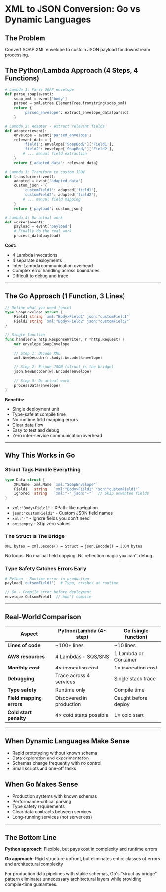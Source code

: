 # XML to JSON Conversion: Go vs Dynamic Languages

## The Problem

Convert SOAP XML envelope to custom JSON payload for downstream processing.

## The Python/Lambda Approach (4 Steps, 4 Functions)
```python
# Lambda 1: Parse SOAP envelope
def parse_soap(event):
    soap_xml = event['body']
    parsed = xml.etree.ElementTree.fromstring(soap_xml)
    return {
        'parsed_envelope': extract_envelope_data(parsed)
    }

# Lambda 2: Adapter - extract relevant fields
def adapter(event):
    envelope = event['parsed_envelope']
    relevant_data = {
        'field1': envelope['SoapBody']['Field1'],
        'field2': envelope['SoapBody']['Field2'],
        # ... manual field extraction
    }
    return {'adapted_data': relevant_data}

# Lambda 3: Transform to custom JSON
def transformer(event):
    adapted = event['adapted_data']
    custom_json = {
        'customField1': adapted['field1'],
        'customField2': adapted['field2'],
        # ... manual field mapping
    }
    return {'payload': custom_json}

# Lambda 4: Do actual work
def worker(event):
    payload = event['payload']
    # Finally do the real work
    process_data(payload)
```

**Cost:**
- 4 Lambda invocations
- 4 separate deployments
- Inter-Lambda communication overhead
- Complex error handling across boundaries
- Difficult to debug and trace

---

## The Go Approach (1 Function, 3 Lines)
```go
// Define what you need (once)
type SoapEnvelope struct {
    Field1 string `xml:"Body>Field1" json:"customField1"`
    Field2 string `xml:"Body>Field2" json:"customField2"`
}

// Single function
func handler(w http.ResponseWriter, r *http.Request) {
    var envelope SoapEnvelope
    
    // Step 1: Decode XML
    xml.NewDecoder(r.Body).Decode(&envelope)
    
    // Step 2: Encode JSON (struct is the bridge)
    json.NewEncoder(w).Encode(envelope)
    
    // Step 3: Do actual work
    processData(envelope)
}
```

**Benefits:**
- Single deployment unit
- Type-safe at compile time
- No runtime field mapping errors
- Clear data flow
- Easy to test and debug
- Zero inter-service communication overhead

---

## Why This Works in Go

### Struct Tags Handle Everything
```go
type Data struct {
    XMLName  xml.Name `xml:"SoapEnvelope"`
    Field1   string   `xml:"Body>Field1" json:"customField1"`
    Ignored  string   `xml:"-" json:"-"`  // Skip unwanted fields
}
```

- `xml:"Body>Field1"` - XPath-like navigation
- `json:"customField1"` - Custom JSON field names
- `xml:"-"` - Ignore fields you don't need
- `omitempty` - Skip zero values

### The Struct Is The Bridge
```
XML bytes → xml.Decode() → Struct → json.Encode() → JSON bytes
```

No loops. No manual field copying. No reflection magic you can't debug.

### Type Safety Catches Errors Early
```python
# Python - Runtime error in production
payload['cutsomField1']  # Typo, crashes at runtime
```
```go
// Go - Compile error before deployment
envelope.CutsomField1  // Won't compile
```

---

## Real-World Comparison

| Aspect | Python/Lambda (4-step) | Go (single function) |
|--------|------------------------|----------------------|
| **Lines of code** | ~100+ lines | ~10 lines |
| **AWS resources** | 4 Lambdas + SQS/SNS | 1 Lambda or Container |
| **Monthly cost** | 4× invocation cost | 1× invocation cost |
| **Debugging** | Trace across 4 services | Single stack trace |
| **Type safety** | Runtime only | Compile time |
| **Field mapping errors** | Discovered in production | Caught before deploy |
| **Cold start penalty** | 4× cold starts possible | 1× cold start |

---

## When Dynamic Languages Make Sense

- Rapid prototyping without known schema
- Data exploration and experimentation
- Schemas change frequently with no control
- Small scripts and one-off tasks

## When Go Makes Sense

- Production systems with known schemas
- Performance-critical parsing
- Type safety requirements
- Clear data contracts between services
- Long-running services (not serverless)

---

## The Bottom Line

**Python approach:** Flexible, but pays cost in complexity and runtime errors

**Go approach:** Rigid structure upfront, but eliminates entire classes of errors and architectural complexity

For production data pipelines with stable schemas, Go's "struct as bridge" pattern eliminates unnecessary architectural layers while providing compile-time guarantees.